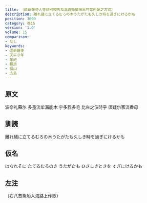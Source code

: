```yaml
---
title: （遣新羅使人等悲別贈答及海路慟情陳思并當所誦之古歌）
description: 離れ礒に立てるむろの木うたがたも久しき時を過ぎにけるかも
position: 3600
category: 巻15
version: '1.0'
volume: 15
comparison:
- なし
keywords:
- 遣新羅使
- 天平８年
- 年紀
- 羈旅
- 福山
- 広島
---
```


## 原文

波奈礼蘇尓 多弖流牟漏能木 宇多我多毛 比左之伎時乎 須疑尓家流香母

## 訓読

離れ礒に立てるむろの木うたがたも久しき時を過ぎにけるかも

## 仮名

はなれそに たてるむろのき うたがたも ひさしきときを すぎにけるかも

## 左注

（右八首乗船入海路上作歌）
